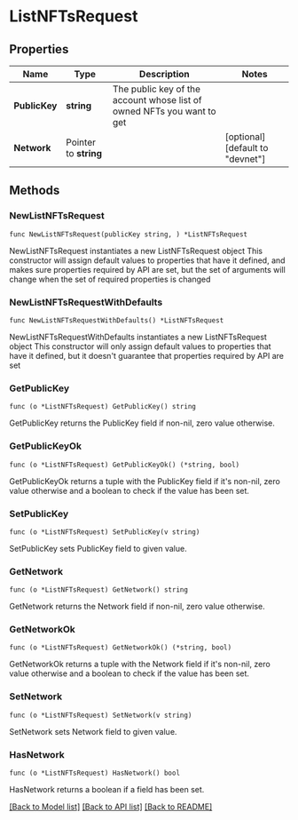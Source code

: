 # ListNFTsRequest

## Properties

Name | Type | Description | Notes
------------ | ------------- | ------------- | -------------
**PublicKey** | **string** | The public key of the account whose list of owned NFTs you want to get   | 
**Network** | Pointer to **string** |  | [optional] [default to "devnet"]

## Methods

### NewListNFTsRequest

`func NewListNFTsRequest(publicKey string, ) *ListNFTsRequest`

NewListNFTsRequest instantiates a new ListNFTsRequest object
This constructor will assign default values to properties that have it defined,
and makes sure properties required by API are set, but the set of arguments
will change when the set of required properties is changed

### NewListNFTsRequestWithDefaults

`func NewListNFTsRequestWithDefaults() *ListNFTsRequest`

NewListNFTsRequestWithDefaults instantiates a new ListNFTsRequest object
This constructor will only assign default values to properties that have it defined,
but it doesn't guarantee that properties required by API are set

### GetPublicKey

`func (o *ListNFTsRequest) GetPublicKey() string`

GetPublicKey returns the PublicKey field if non-nil, zero value otherwise.

### GetPublicKeyOk

`func (o *ListNFTsRequest) GetPublicKeyOk() (*string, bool)`

GetPublicKeyOk returns a tuple with the PublicKey field if it's non-nil, zero value otherwise
and a boolean to check if the value has been set.

### SetPublicKey

`func (o *ListNFTsRequest) SetPublicKey(v string)`

SetPublicKey sets PublicKey field to given value.


### GetNetwork

`func (o *ListNFTsRequest) GetNetwork() string`

GetNetwork returns the Network field if non-nil, zero value otherwise.

### GetNetworkOk

`func (o *ListNFTsRequest) GetNetworkOk() (*string, bool)`

GetNetworkOk returns a tuple with the Network field if it's non-nil, zero value otherwise
and a boolean to check if the value has been set.

### SetNetwork

`func (o *ListNFTsRequest) SetNetwork(v string)`

SetNetwork sets Network field to given value.

### HasNetwork

`func (o *ListNFTsRequest) HasNetwork() bool`

HasNetwork returns a boolean if a field has been set.


[[Back to Model list]](../README.md#documentation-for-models) [[Back to API list]](../README.md#documentation-for-api-endpoints) [[Back to README]](../README.md)


